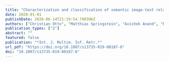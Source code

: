 ```yaml
---
title: "Characterization and classification of semantic image-text relations"
date: 2020-01-01
publishDate: 2020-06-14T21:19:54.790396Z
authors: ["Christian Otto", "Matthias Springstein", "Avishek Anand", "Ralph Ewerth"]
publication_types: ["2"]
abstract: ""
featured: false
publication: "*Int. J. Multim. Inf. Retr.*"
url_pdf: "https://doi.org/10.1007/s13735-019-00187-6"
doi: "10.1007/s13735-019-00187-6"
---
```


